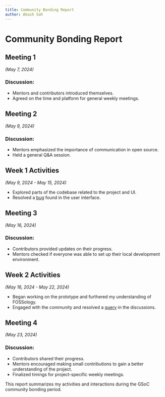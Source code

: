 ```yaml
---
title: Community Bonding Report
author: Akash Sah
---
```

<!--
SPDX-License-Identifier: CC-BY-SA-4.0

SPDX-FileCopyrightText: 2024 Akash Sah <akashsah2003@gmail.com>
-->

# Community Bonding Report


## Meeting 1

*(May 7, 2024)*

### Discussion:
- Mentors and contributors introduced themselves.
- Agreed on the time and platform for general weekly meetings.


## Meeting 2

*(May 9, 2024)*

### Discussion:
- Mentors emphasized the importance of communication in open source.
- Held a general Q&A session.


## Week 1 Activities

*(May 9, 2024 - May 15, 2024)*

- Explored parts of the codebase related to the project and UI.
- Resolved a [bug](https://github.com/fossology/fossology/pull/2738) found in the user interface.


## Meeting 3

*(May 16, 2024)*

### Discussion:
- Contributors provided updates on their progress.
- Mentors checked if everyone was able to set up their local development environment.


## Week 2 Activities

*(May 16, 2024 - May 22, 2024)*

- Began working on the prototype and furthered my understanding of FOSSology.
- Engaged with the community and resolved a [query](https://github.com/fossology/fossology/discussions/2735) in the discussions.


## Meeting 4

*(May 23, 2024)*

### Discussion:
- Contributors shared their progress.
- Mentors encouraged making small contributions to gain a better understanding of the project.
- Finalized timings for project-specific weekly meetings.


This report summarizes my activities and interactions during the GSoC community bonding period.